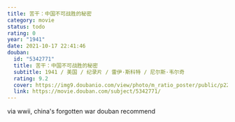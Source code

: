 ```yaml
---
title: 苦干：中国不可战胜的秘密
category: movie
status: todo
rating: 0
year: "1941"
date: 2021-10-17 22:41:46
douban:
  id: "5342771"
  title: 苦干：中国不可战胜的秘密
  subtitle: 1941 / 美国 / 纪录片 / 雷伊·斯科特 / 尼尔斯·韦尔奇
  rating: 9.2
  cover: https://img9.doubanio.com/view/photo/m_ratio_poster/public/p2237736686.jpg
  link: https://movie.douban.com/subject/5342771/
---
```


via wwii, china's forgotten war douban recommend